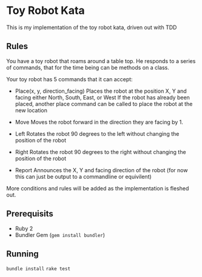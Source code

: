 Toy Robot Kata
==============

This is my implementation of the toy robot kata, driven out with TDD

Rules
-----
You have a toy robot that roams around a table top. 
He responds to a series of commands, that for the time being can be methods on a class.

Your toy robot has 5 commands that it can accept:
* Place(x, y, direction_facing)
	Places the robot at the position X, Y and facing either North, South, East, or West
	If the robot has already been placed, another place command can be called to place the robot at the new location

* Move
	Moves the robot forward in the direction they are facing by 1.

* Left
	Rotates the robot 90 degrees to the left without changing the position of the robot

* Right
	Rotates the robot 90 degrees to the right without changing the position of the robot

* Report
	Announces the X, Y and facing direction of the robot (for now this can just be output to a commandline or equivilent)

More conditions and rules will be added as the implementation is fleshed out.

Prerequisits
------------
* Ruby 2
* Bundler Gem (`gem install bundler`)

Running
-------
`bundle install`
`rake test`